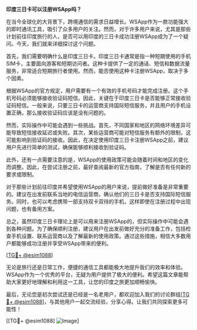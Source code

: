 **印度三日卡可以注册WSApp吗？**

在当今全球化的大背景下，跨境通信的需求日益增长。WSApp作为一款功能强大的即时通讯工具，吸引了众多用户的关注。然而，对于许多用户来说，尤其是那些计划前往印度旅行的人，是否可以用印度的三日卡成功注册WSApp成为了一个疑问。今天，我们就来详细探讨这个问题。

首先，我们需要明确什么是印度三日卡。印度三日卡通常是指一种短期使用的手机SIM卡，主要面向游客和短期访问者。这种卡提供了一定的通话、短信和数据流量服务，非常适合短期旅行者使用。然而，能否使用这种卡注册WSApp，取决于多个因素。

根据WSApp的官方规定，用户需要有一个有效的手机号码才能完成注册。这个手机号码必须能够接收验证码短信。因此，关键在于印度三日卡是否能够正常接收验证码短信。一般来说，只要三日卡的运营商支持国际短信服务，并且用户的手机设置正确，那么接收验证码应该是没有问题的。

然而，实际操作中可能会遇到一些挑战。首先，不同国家和地区的网络环境差异可能导致短信接收延迟或失败。其次，某些运营商可能对短信服务有额外的限制，这可能影响到验证码的接收。因此，在决定使用印度三日卡注册WSApp之前，建议用户先进行简单的测试，确保能够顺利接收到验证码。

此外，还有一点需要注意的是，WSApp的使用政策可能会随着时间和地区的变化而调整。因此，在尝试注册之前，最好查阅最新的官方指南，了解是否有任何新的要求或限制。

对于那些计划前往印度并希望使用WSApp的用户来说，提前做好准备是非常重要的。建议在出发前联系当地的电信运营商，确认他们的三日卡是否支持国际短信服务。同时，也可以考虑携带一部支持双卡双待的手机，这样即使在注册过程中出现问题，也有备用方案。

总之，虽然印度三日卡理论上是可以用来注册WSApp的，但实际操作中可能会遇到各种问题。为了确保顺利注册，建议用户在出发前做好充分的准备工作，包括检查手机设置、联系运营商以及了解最新的使用政策。通过这些措施，相信大多数用户都能够成功注册并享受WSApp带来的便利。

[[TG💪+ @esim1088](https://t.me/s/esim1088)]

无论是旅行还是日常工作，便捷的通信工具都能极大地提升我们的效率和体验。WSApp作为一个优秀的平台，无疑为用户提供了极大的便利。希望这篇文章能帮助大家更好地理解和利用这一工具，让您的印度之旅更加顺畅愉快。

最后，无论您是初次尝试还是已经是一名老用户，都欢迎加入我们的讨论群组[[TG💪+ @esim1088](https://t.me/s/esim1088)]，与其他用户一起交流经验，分享心得。让我们共同探索更多可能性！

[[TG💪+ @esim1088] ![Image](https://i.postimg.cc/4NQfJmqS/Snipaste-2025-05-13-00-14-12.png)]